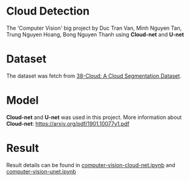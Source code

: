 # Cloud Detection
The 'Computer Vision' big project by Duc Tran Van, Minh Nguyen Tan, Trung Nguyen Hoang, Bong Nguyen Thanh using **Cloud-net** and **U-net**

# Dataset
The dataset was fetch from [38-Cloud: A Cloud Segmentation Dataset](https://github.com/SorourMo/38-Cloud-A-Cloud-Segmentation-Dataset).

# Model
**Cloud-net** and **U-net** was used in this project.
More information about **Cloud-net**: https://arxiv.org/pdf/1901.10077v1.pdf

# Result
Result details can be found in [computer-vision-cloud-net.ipynb](https://github.com/pypye/CloudDetection/blob/main/computer-vision-cloud-net.ipynb) and [computer-vision-unet.ipynb](https://github.com/pypye/CloudDetection/blob/main/computer-vision-unet.ipynb)
